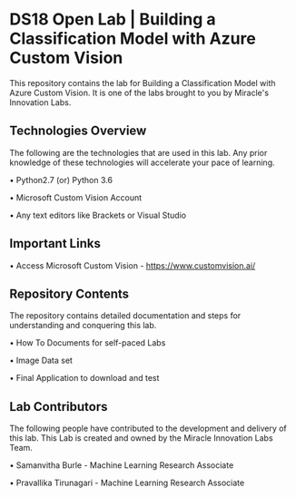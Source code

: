 # DS18 Open Lab | Building a Classification Model with Azure Custom Vision

This repository contains the lab for Building a Classification Model with Azure Custom Vision. It is one of the labs brought to you by Miracle's Innovation Labs.

## Technologies Overview

The following are the technologies that are used in this lab. Any prior knowledge of these technologies will accelerate your pace of learning.

• Python2.7 (or) Python 3.6

• Microsoft Custom Vision Account

• Any text editors like Brackets or Visual Studio 

## Important Links

• Access Microsoft Custom Vision  -  https://www.customvision.ai/

## Repository Contents

The repository contains detailed documentation and steps for understanding and conquering this lab.

• How To Documents for self-paced Labs

• Image Data set

• Final Application to download and test

## Lab Contributors

The following people have contributed to the development and delivery of this lab. This Lab is created and owned by the Miracle Innovation Labs Team.

• Samanvitha Burle - Machine Learning Research Associate

• Pravallika Tirunagari - Machine Learning Research Associate
